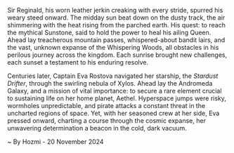 
Sir Reginald, his worn leather jerkin creaking with every stride, spurred his weary steed onward.  The midday sun beat down on the dusty track, the air shimmering with the heat rising from the parched earth.  His quest: to reach the mythical Sunstone, said to hold the power to heal his ailing Queen.  Ahead lay treacherous mountain passes, whispered-about bandit lairs, and the vast, unknown expanse of the Whispering Woods, all obstacles in his perilous journey across the kingdom.  Each sunrise brought new challenges, each sunset a testament to his enduring resolve.

Centuries later, Captain Eva Rostova navigated her starship, the *Stardust Drifter*, through the swirling nebula of Xylos.  Ahead lay the Andromeda Galaxy, and a mission of vital importance: to secure a rare element crucial to sustaining life on her home planet, Aethel.  Hyperspace jumps were risky, wormholes unpredictable, and pirate attacks a constant threat in the uncharted regions of space.  Yet, with her seasoned crew at her side, Eva pressed onward, charting a course through the cosmic expanse, her unwavering determination a beacon in the cold, dark vacuum.

~ By Hozmi - 20 November 2024
